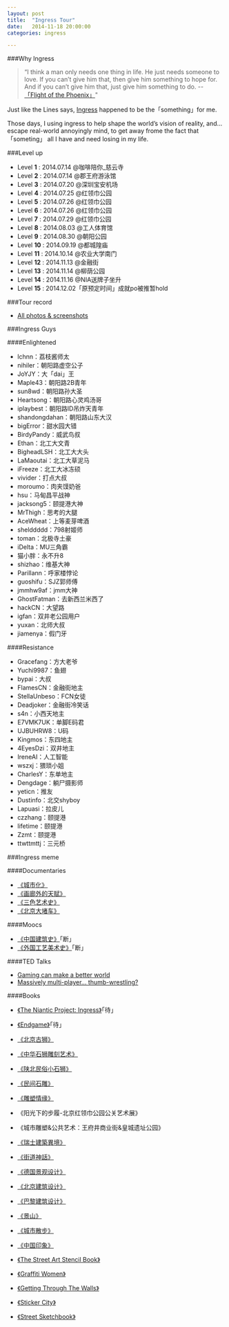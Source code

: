```yaml
---
layout: post
title:  "Ingress Tour"
date:   2014-11-18 20:00:00
categories: ingress

---
```



###Why Ingress

>“I think a man only needs one thing in life. He just needs someone to love. If you can’t give him that, then give him something to hope for. And if you can’t give him that, just give him something to do. --<a href="http://movie.douban.com/subject/1308982/" target="_blank">「Flight of the Phoenix」</a>"

Just like the Lines says, <a href="https://www.ingress.com/" target="_blank">Ingress</a> happened to be the「something」for me.

Those days, I using ingress to help shape the world’s vision of reality, and…escape real-world annoyingly mind, to get away frome the fact that 「someting」 all I have and need losing in my life.

###Level up 

- Level **1**  : 2014.07.14 @咖啡陪你_慈云寺
- Level **2**  : 2014.07.14 @郡王府游泳馆
- Level **3**  : 2014.07.20 @深圳宝安机场
- Level **4**  : 2014.07.25 @红领巾公园
- Level **5**  : 2014.07.26 @红领巾公园
- Level **6**  : 2014.07.26 @红领巾公园
- Level **7**  : 2014.07.29 @红领巾公园
- Level **8**  : 2014.08.03 @工人体育馆
- Level **9**  : 2014.08.30 @朝阳公园
- Level **10** : 2014.09.19 @都城隍庙
- Level **11** : 2014.10.14 @农业大学南门
- Level **12** : 2014.11.13 @金融街
- Level **13** : 2014.11.14 @柳荫公园
- Level **14** : 2014.11.16 @NIA送牌子坐升
- Level **15** : 2014.12.02「原预定时间」成就po被推暂hold

###Tour record

- <a href="https://plus.google.com/photos/110298263430604287685/albums/6085988348907482833?authkey=CLDi_dTO4M7WFg" target="_blank"> All photos & screenshots</a>

###Ingress Guys 

####Enlightened

- lchnn：荔枝酱师太
- nihiler：朝阳路虚空公子
- JoYJY：大「dai」王
- Maple43：朝阳路2B青年
- sun8wd：朝阳路孙大圣
- Heartsong：朝阳路心灵鸡汤哥
- iplaybest：朝阳路ID吊炸天青年
- shandongdahan：朝阳路山东大汉
- bigError：甜水园大错
- BirdyPandy：威武鸟叔
- Ethan：北工大文青
- BigheadLSH：北工大大头
- LaMaoutai：北工大草泥马
- iFreeze：北工大冰冻硕
- vivider：打点大叔
- moroumo：肉夹馍奶爸
- hsu：马甸昌平战神
- jacksong5：颐提港大神
- MrThigh：思考的大腿
- AceWheat：上等麦芽啤酒
- shelddddd：798射姬师
- toman：北极寺土豪
- iDelta：MU三角霸
- 猫小胖：永不升8
- shizhao：维基大神
- Parillann：呼家楼悖论
- guoshifu：SJZ郭师傅
- jmmhw9af：jmm大神
- GhostFatman：去新西兰米西了
- hackCN：大望路
- igfan：双井老公园用户
- yuxan：北师大叔
- jiamenya：假门牙

####Resistance

- Gracefang：方大老爷
- Yuchi9987：鱼翅
- bypai：大叔
- FlamesCN：金融街地主
- StellaUnbeso：FCN女徒
- Deadjoker：金融街冷笑话
- s4n：小西天地主
- E7VMK7UK：单脚E码君
- UJBUHRW8：U码
- Kingmos：东四地主
- 4EyesDzi：双井地主
- IreneAI：人工智能
- wszxj：猥琐小姐
- CharlesY：东单地主
- Dengdage：躺尸摄影师
- yeticn：推友
- Dustinfo：北交shyboy
- Lapuasi：拉皮儿
- czzhang：颐提港
- lifetime：颐提港
- Zzmt：颐提港
- ttwttmttj：三元桥

###Ingress meme

####Documentaries

- <a href="http://movie.douban.com/subject/4959621/" target="_blank"> 《城市化》</a>
- <a href="http://movie.douban.com/subject/4319017/" target="_blank">《画廊外的天赋》</a>
- <a href="http://movie.douban.com/subject/20503584/" target="_blank"> 《三色艺术史》</a>
- <a href="http://movie.douban.com/subject/25879080/" target="_blank"> 《北京大堵车》</a>

####Moocs

- <a href="http://www.xuetangx.com/courses/TsinghuaX/80000901X/2014_T2/about" target="_blank">《中国建筑史》</a>「断」
- <a href="http://www.xuetangx.com/courses/TsinghuaX/10800032X/_/about" target="_blank">《外国工艺美术史》</a>「断」

####TED Talks

- <a href="http://www.ted.com/talks/jane_mcgonigal_gaming_can_make_a_better_world" target="_blank">Gaming can make a better world</a>
- <a href="http://www.ted.com/talks/jane_mcgonigal_massively_multi_player_thumb_wrestling" target="_blank">Massively multi-player… thumb-wrestling?</a>

####Books

- <a href="http://www.amazon.com/Niantic-Project-Ingress-Felicia-Hajra-Lee-ebook/dp/B00CTSZQ9Q/" target="_blank">《The Niantic Project: Ingress》</a>「待」
- <a href="http://www.amazon.com/Endgame-The-Calling-James-Frey-ebook/dp/B00HU5NEQK" target="_blank">《Endgame》</a>「待」

 
- <a href="http://movie.douban.com/subject/20503584/" target="_blank">《北京古狮》</a>
- <a href="http://movie.douban.com/subject/1018768/" target="_blank">《中华石狮雕刻艺术》</a>
- <a href="http://movie.douban.com/subject/3003618/" target="_blank">《陕北民俗小石狮》</a>
- <a href="http://movie.douban.com/subject/1256195/" target="_blank">《民间石雕》</a>
- <a href="http://movie.douban.com/subject/20314610/" target="_blank">《雕塑情缘》</a>
- 《阳光下的步履-北京红领巾公园公关艺术展》
- 《城市雕塑&公共艺术：王府井商业街&皇城遗址公园》


- <a href="http://movie.douban.com/subject/3230270/" target="_blank">《瑞士建築異境》</a>
- <a href="http://movie.douban.com/subject/1341986/" target="_blank">《街道神話》</a>
- <a href="http://movie.douban.com/subject/1521371/" target="_blank">《德国景观设计》</a>
- <a href="http://movie.douban.com/subject/3513872/" target="_blank">《北京建筑设计》</a>
- <a href="http://movie.douban.com/subject/2991028/" target="_blank">《巴黎建筑设计》</a>
- <a href="http://movie.douban.com/subject/3513723/" target="_blank">《景山》</a>
- <a href="http://movie.douban.com/subject/3720650/" target="_blank">《城市散步》</a>
- <a href="http://movie.douban.com/subject/3049584/" target="_blank">《中国印象》</a>


- <a href="http://movie.douban.com/subject/5279403/" target="_blank">《The Street Art Stencil Book》</a>
- <a href="http://movie.douban.com/subject/1857975/" target="_blank">《Graffiti Women》</a>
- <a href="http://movie.douban.com/subject/3044956/" target="_blank">《Getting Through The Walls》</a>
- <a href="http://movie.douban.com/subject/2238879/" target="_blank">《Sticker City》</a>
- <a href="http://movie.douban.com/subject/2567500/" target="_blank">《Street Sketchbook》</a>
